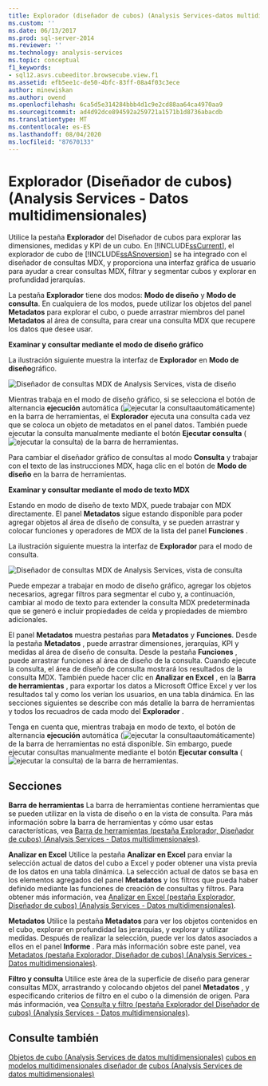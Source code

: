 ```yaml
---
title: Explorador (diseñador de cubos) (Analysis Services-datos multidimensionales) | Microsoft Docs
ms.custom: ''
ms.date: 06/13/2017
ms.prod: sql-server-2014
ms.reviewer: ''
ms.technology: analysis-services
ms.topic: conceptual
f1_keywords:
- sql12.asvs.cubeeditor.browsecube.view.f1
ms.assetid: efb5ee1c-de50-4bfc-83ff-08a4f03c3ece
author: minewiskan
ms.author: owend
ms.openlocfilehash: 6ca5d5e314284bbb4d1c9e2cd88aa64ca4970aa9
ms.sourcegitcommit: ad4d92dce894592a259721a1571b1d8736abacdb
ms.translationtype: MT
ms.contentlocale: es-ES
ms.lasthandoff: 08/04/2020
ms.locfileid: "87670133"
---
```

# <a name="browser-cube-designer-analysis-services---multidimensional-data"></a>Explorador (Diseñador de cubos) (Analysis Services - Datos multidimensionales)
  Utilice la pestaña **Explorador** del Diseñador de cubos para explorar las dimensiones, medidas y KPI de un cubo. En [!INCLUDE[ssCurrent](../includes/sscurrent-md.md)], el explorador de cubo de [!INCLUDE[ssASnoversion](../includes/ssasnoversion-md.md)] se ha integrado con el diseñador de consultas MDX, y proporciona una interfaz gráfica de usuario para ayudar a crear consultas MDX, filtrar y segmentar cubos y explorar en profundidad jerarquías.

 La pestaña **Explorador** tiene dos modos: **Modo de diseño** y **Modo de consulta**. En cualquiera de los modos, puede utilizar los objetos del panel **Metadatos** para explorar el cubo, o puede arrastrar miembros del panel **Metadatos** al área de consulta, para crear una consulta MDX que recupere los datos que desee usar.

 **Examinar y consultar mediante el modo de diseño gráfico**

 La ilustración siguiente muestra la interfaz de **Explorador** en **Modo de diseño**gráfico.

 ![Diseñador de consultas MDX de Analysis Services, vista de diseño](media/rsqd-dsawas-mdx-designmode.gif "Diseñador de consultas MDX de Analysis Services, vista de diseño")

 Mientras trabaja en el modo de diseño gráfico, si se selecciona el botón de alternancia **ejecución** automática (![ejecutar la consulta](media/rsqdicon-autoexecute.gif "Ejecutar la consulta automáticamente")automáticamente) en la barra de herramientas, el **Explorador** ejecuta una consulta cada vez que se coloca un objeto de metadatos en el panel datos. También puede ejecutar la consulta manualmente mediante el botón **Ejecutar consulta** (![ejecutar la consulta](media/rsqdicon-run.gif "Ejecución de la consulta")) de la barra de herramientas.

 Para cambiar el diseñador gráfico de consultas al modo **Consulta** y trabajar con el texto de las instrucciones MDX, haga clic en el botón de **Modo de diseño** en la barra de herramientas.

 **Examinar y consultar mediante el modo de texto MDX**

 Estando en modo de diseño de texto MDX, puede trabajar con MDX directamente. El panel **Metadatos** sigue estando disponible para poder agregar objetos al área de diseño de consulta, y se pueden arrastrar y colocar funciones y operadores de MDX de la lista del panel **Funciones** .

 La ilustración siguiente muestra la interfaz de **Explorador** para el modo de consulta.

 ![Diseñador de consultas MDX de Analysis Services, vista de consulta](media/rsqd-dsawas-mdx-querymode.gif "Diseñador de consultas MDX de Analysis Services, vista de consulta")

 Puede empezar a trabajar en modo de diseño gráfico, agregar los objetos necesarios, agregar filtros para segmentar el cubo y, a continuación, cambiar al modo de texto para extender la consulta MDX predeterminada que se generó e incluir propiedades de celda y propiedades de miembro adicionales.

 El panel **Metadatos** muestra pestañas para **Metadatos** y **Funciones**. Desde la pestaña **Metadatos** , puede arrastrar dimensiones, jerarquías, KPI y medidas al área de diseño de consulta. Desde la pestaña **Funciones** , puede arrastrar funciones al área de diseño de la consulta. Cuando ejecute la consulta, el área de diseño de consulta mostrará los resultados de la consulta MDX. También puede hacer clic en **Analizar en Excel** , en la **Barra de herramientas** , para exportar los datos a Microsoft Office Excel y ver los resultados tal y como los verían los usuarios, en una tabla dinámica. En las secciones siguientes se describe con más detalle la barra de herramientas y todos los recuadros de cada modo del **Explorador** .

 Tenga en cuenta que, mientras trabaja en modo de texto, el botón de alternancia **ejecución** automática (![ejecutar la consulta](media/rsqdicon-autoexecute.gif "Ejecutar la consulta automáticamente")automáticamente) de la barra de herramientas no está disponible. Sin embargo, puede ejecutar consultas manualmente mediante el botón **Ejecutar consulta** (![ejecutar la consulta](media/rsqdicon-run.gif "Ejecución de la consulta")) de la barra de herramientas.

## <a name="sections"></a>Secciones
 **Barra de herramientas** La barra de herramientas contiene herramientas que se pueden utilizar en la vista de diseño o en la vista de consulta. Para más información sobre la barra de herramientas y cómo usar estas características, vea [Barra de herramientas &#40;pestaña Explorador, Diseñador de cubos&#41; &#40;Analysis Services - Datos multidimensionales&#41;](toolbar-browser-tab-cube-designer-analysis-services-multidimensional-data.md).

 **Analizar en Excel** Utilice la pestaña **Analizar en Excel** para enviar la selección actual de datos del cubo a Excel y poder obtener una vista previa de los datos en una tabla dinámica. La selección actual de datos se basa en los elementos agregados del panel **Metadatos** y los filtros que pueda haber definido mediante las funciones de creación de consultas y filtros. Para obtener más información, vea [Analizar en Excel &#40;pestaña Explorador, Diseñador de cubos&#41; &#40;Analysis Services - Datos multidimensionales&#41;](analyze-in-excel-browser-cube-designer-analysis-services-multidimensional-data.md).

 **Metadatos** Utilice la pestaña **Metadatos** para ver los objetos contenidos en el cubo, explorar en profundidad las jerarquías, y explorar y utilizar medidas. Después de realizar la selección, puede ver los datos asociados a ellos en el panel **Informe** . Para más información sobre este panel, vea [Metadatos &#40;pestaña Explorador, Diseñador de cubos&#41; &#40;Analysis Services - Datos multidimensionales&#41;](metadata-browser-tab-cube-designer-analysis-services-multidimensional-data.md).

 **Filtro y consulta** Utilice este área de la superficie de diseño para generar consultas MDX, arrastrando y colocando objetos del panel **Metadatos** , y especificando criterios de filtro en el cubo o la dimensión de origen. Para más información, vea [Consulta y filtro &#40;pestaña Explorador del Diseñador de cubos&#41; &#40;Analysis Services - Datos multidimensionales&#41;](query-filter-browser-cube-designer-analysis-services-multidimensional-data.md).

## <a name="see-also"></a>Consulte también
 [Objetos de cubo &#40;Analysis Services de datos multidimensionales&#41;](multidimensional-models-olap-logical-cube-objects/cube-objects-analysis-services-multidimensional-data.md) [cubos en modelos multidimensionales diseñador de](multidimensional-models/cubes-in-multidimensional-models.md) [cubos &#40;Analysis Services de datos multidimensionales&#41;](cube-designer-analysis-services-multidimensional-data.md)


